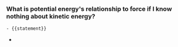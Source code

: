 ### What is potential energy's relationship to force if I know nothing about kinetic energy?
	- {{statement}}
-
